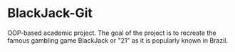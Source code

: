 # BlackJack-Git

 OOP-based academic project. The goal of the project is to recreate the famous gambling game BlackJack or "21" as it is popularly known in Brazil.
